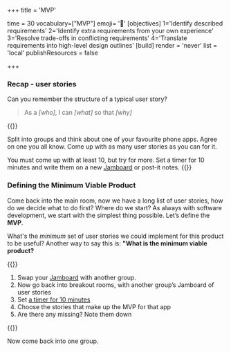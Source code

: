 +++
title = 'MVP'

time = 30
vocabulary=["MVP"]
emoji= '🚀'
[objectives]
1='Identify described requirements'
2='Identify extra requirements from your own experience'
3='Resolve trade-offs in conflicting requirements'
4='Translate requirements into high-level design outlines' 
[build]
  render = 'never'
  list = 'local'
  publishResources = false

+++

### Recap - user stories

Can you remember the structure of a typical user story?

> As a _[who]_, I can _[what]_ so that _[why]_

{{<note type="activity" title="Favourite App (10 minutes)">}}

Split into groups and think about one of your favourite phone apps. Agree on one you all know. Come up with as many user stories as you can for it.

You must come up with at least 10, but try for more. Set a timer for 10 minutes and write them on a new [Jamboard](https://jamboard.google.com/) or post-it notes.
{{</note>}}

### Defining the Minimum Viable Product

Come back into the main room, now we have a long list of user stories, how do we decide what to do first? Where do we start? As always with software development, we start with the simplest thing possible. Let’s define the **MVP**.

What's the _minimum_ set of user stories we could implement for this product to be useful? Another way to say this is: **"What is the minimum viable product?**

{{<note type="activity" title=" Prioritise! (10m)">}}

1. Swap your [Jamboard](https://jamboard.google.com/) with another group.
2. Now go back into breakout rooms, with another group’s Jamboard of user stories
3. Set [a timer for 10 minutes](https://www.google.com/search?q=a+timer+for+10+minutes)
4. Choose the stories that make up the MVP for that app
5. Are there any missing? Note them down

{{</note>}}

Now come back into one group.

